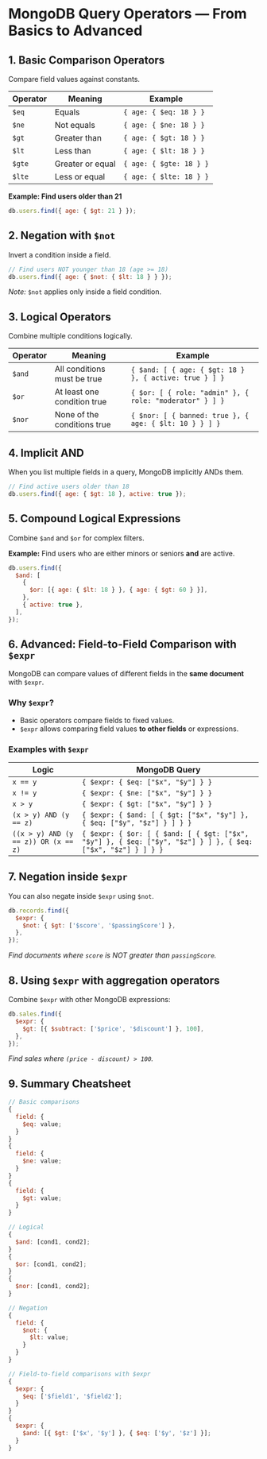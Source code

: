 # MongoDB Query Operators — From Basics to Advanced

## 1. **Basic Comparison Operators**

Compare field values against constants.

| Operator | Meaning          | Example                 |
| -------- | ---------------- | ----------------------- |
| `$eq`    | Equals           | `{ age: { $eq: 18 } }`  |
| `$ne`    | Not equals       | `{ age: { $ne: 18 } }`  |
| `$gt`    | Greater than     | `{ age: { $gt: 18 } }`  |
| `$lt`    | Less than        | `{ age: { $lt: 18 } }`  |
| `$gte`   | Greater or equal | `{ age: { $gte: 18 } }` |
| `$lte`   | Less or equal    | `{ age: { $lte: 18 } }` |

**Example: Find users older than 21**

```js
db.users.find({ age: { $gt: 21 } });
```

## 2. **Negation with `$not`**

Invert a condition inside a field.

```js
// Find users NOT younger than 18 (age >= 18)
db.users.find({ age: { $not: { $lt: 18 } } });
```

_Note:_ `$not` applies only inside a field condition.

## 3. **Logical Operators**

Combine multiple conditions logically.

| Operator | Meaning                     | Example                                                 |
| -------- | --------------------------- | ------------------------------------------------------- |
| `$and`   | All conditions must be true | `{ $and: [ { age: { $gt: 18 } }, { active: true } ] }`  |
| `$or`    | At least one condition true | `{ $or: [ { role: "admin" }, { role: "moderator" } ] }` |
| `$nor`   | None of the conditions true | `{ $nor: [ { banned: true }, { age: { $lt: 10 } } ] }`  |

## 4. **Implicit AND**

When you list multiple fields in a query, MongoDB implicitly ANDs them.

```js
// Find active users older than 18
db.users.find({ age: { $gt: 18 }, active: true });
```

## 5. **Compound Logical Expressions**

Combine `$and` and `$or` for complex filters.

**Example:** Find users who are either minors or seniors **and** are active.

```js
db.users.find({
  $and: [
    {
      $or: [{ age: { $lt: 18 } }, { age: { $gt: 60 } }],
    },
    { active: true },
  ],
});
```

## 6. **Advanced: Field-to-Field Comparison with `$expr`**

MongoDB can compare values of different fields in the **same document** with
`$expr`.

### Why `$expr`?

- Basic operators compare fields to fixed values.
- `$expr` allows comparing field values **to other fields** or expressions.

### Examples with `$expr`

| Logic                                | MongoDB Query                                                                                               |
| ------------------------------------ | ----------------------------------------------------------------------------------------------------------- |
| `x == y`                             | `{ $expr: { $eq: ["$x", "$y"] } }`                                                                          |
| `x != y`                             | `{ $expr: { $ne: ["$x", "$y"] } }`                                                                          |
| `x > y`                              | `{ $expr: { $gt: ["$x", "$y"] } }`                                                                          |
| `(x > y) AND (y == z)`               | `{ $expr: { $and: [ { $gt: ["$x", "$y"] }, { $eq: ["$y", "$z"] } ] } }`                                     |
| `((x > y) AND (y == z)) OR (x == z)` | `{ $expr: { $or: [ { $and: [ { $gt: ["$x", "$y"] }, { $eq: ["$y", "$z"] } ] }, { $eq: ["$x", "$z"] } ] } }` |

## 7. **Negation inside `$expr`**

You can also negate inside `$expr` using `$not`.

```js
db.records.find({
  $expr: {
    $not: { $gt: ['$score', '$passingScore'] },
  },
});
```

_Find documents where `score` is NOT greater than `passingScore`._

## 8. **Using `$expr` with aggregation operators**

Combine `$expr` with other MongoDB expressions:

```js
db.sales.find({
  $expr: {
    $gt: [{ $subtract: ['$price', '$discount'] }, 100],
  },
});
```

_Find sales where `(price - discount) > 100`._

## 9. **Summary Cheatsheet**

```js
// Basic comparisons
{
  field: {
    $eq: value;
  }
}
{
  field: {
    $ne: value;
  }
}
{
  field: {
    $gt: value;
  }
}

// Logical
{
  $and: [cond1, cond2];
}
{
  $or: [cond1, cond2];
}
{
  $nor: [cond1, cond2];
}

// Negation
{
  field: {
    $not: {
      $lt: value;
    }
  }
}

// Field-to-field comparisons with $expr
{
  $expr: {
    $eq: ['$field1', '$field2'];
  }
}
{
  $expr: {
    $and: [{ $gt: ['$x', '$y'] }, { $eq: ['$y', '$z'] }];
  }
}
```
